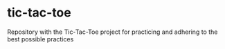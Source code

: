 # tic-tac-toe
Repository with the Tic-Tac-Toe project for practicing and adhering to the best possible practices
